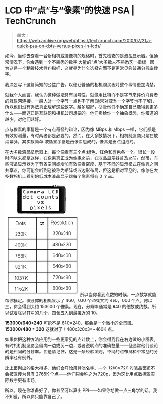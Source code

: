 # LCD 中“点”与“像素”的快速 PSA | TechCrunch

> 原文：<https://web.archive.org/web/https://techcrunch.com/2010/07/21/a-quick-psa-on-dots-versus-pixels-in-lcds/>

如今，当你去查看一台新相机或摄像机的规格时，首先检查的是液晶显示器。但通常情况下，你会遇到一个不熟悉的数字:大量的“点”大多数人不熟悉这一指标，因为这是一个稍微技术性的指标，这就是为什么选择它而不是更常见的普通分辨率数字。

我决定写下这篇简短的公益广告，以便让普通的相机购买者对整个事情更加清楚。

就我个人而言，我认为这种做法具有误导性，就像用比特而不是字节来评价消费者的互联网连接。一般人对一个字节一点也不了解(通常对亚当一个字节也不了解)，所以他们没有办法真正理解这些数字。越多越好，尽管他们不确定自己能得到更多什么——而这正是互联网和相机公司想要的。他们卖给你一个抽象概念，你知道的越少，对他们越好。

点与像素的事情是一个有点奇怪的辩论，因为像 MBps 和 Mbps 一样，它们都是有效的测量，有时两者都是必要的。然而，在大多数情况下，相机制造商只是在放烟幕弹。其实很简单:液晶显示器是由像素组成的，像素是由点组成的。

在大多数液晶显示器上，每个像素有三个点:绿色、红色和蓝色各一个。很长一段时间以来都是这样，在像素真正成为像素之前，在液晶显示器普及之前。然而，有些液晶显示器为了节省空间或增加有效像素密度，基于不同的显示模式在像素之间共享点，你可能会听到这被称为矩阵或五边形布局，但这是相对罕见的，像你在大多数相机上看到的低成本液晶显示器每个像素将有 3 个点。

![](img/ef6e52ff9c728638c23f8fb1de24d720.png "dots v pixels")所以当你看到点数的时候，一点数学就能帮你搞定。假设你的相机显示了 460，000 个*点*或大约 460，000 个点。除以三，你会得到大约 153000 个像素。现在，分辨率通常是 640 的倍数或约数。所以试着除以其中的几个，四舍五入到最接近的 10。

**153000/640=240**
可能不是 640×240，那会是一个微小的全景图。
**153000/480 = 320**
这就对了！480x320x3=~460K 点。

如果你把这种方法应用到一些更常见的点计数上，你会得到我在右边做的小图表。有时相机制造商会偏向一边或另一边，或者说明点的准确数量——但通常他们谈论的是相同的分辨率。但是请记住，这是一条经验法则，不同的点布局和不常见的分辨率也有例外。

比上面列出的要大得多，他们会开始用其他名字。一个 1280×720 的液晶面板不会被宣传为具有 2765K 个点——他们只会称之为 720p，因为这比用点数掩盖实际数字更有市场。

所以，现在你准备好了。你甚至可以算出 PPI——如果你想做一点三角学的话。我不知道，所以你只能靠自己了。